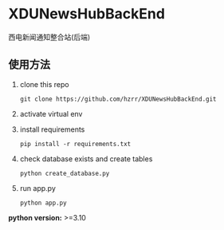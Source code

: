 # XDUNewsHubBackEnd
西电新闻通知整合站(后端)

## 使用方法
1. clone this repo

    ```
    git clone https://github.com/hzrr/XDUNewsHubBackEnd.git
    ```

2. activate virtual env

3. install requirements 

    ```
    pip install -r requirements.txt
    ```

4. check database exists and create tables

    ```
    python create_database.py
    ```

5. run app.py

    ```
    python app.py
    ```

    

**python version:** >=3.10
